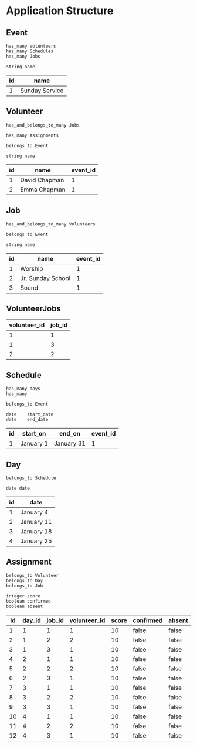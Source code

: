 Application Structure
====================

Event
-----
```
has_many Volunteers
has_many Schedules
has_many Jobs

string name
```

| id | name             |
|----|------------------|
| 1  | Sunday Service   |

Volunteer
---------
```
has_and_belongs_to_many Jobs

has_many Assignments

belongs_to Event

string name
```

| id | name          | event_id |
|----|---------------|----------|
| 1  | David Chapman | 1        |
| 2  | Emma Chapman  | 1        |


Job
---
```
has_and_belongs_to_many Volunteers

belongs_to Event

string name
```

| id | name              | event_id |
|----|-------------------|----------|
| 1  | Worship           | 1        |
| 2  | Jr. Sunday School | 1        |
| 3  | Sound             | 1        |

VolunteerJobs
-------------

| volunteer_id | job_id |
|--------------|--------|
| 1            | 1      |
| 1            | 3      |
| 2            | 2      |

Schedule
--------
```
has_many days
has_many

belongs_to Event

date    start_date
date    end_date
```

| id | start_on   | end_on      | event_id  |
|----|------------|-------------|-----------|
| 1  | January 1  | January 31  | 1         |

Day
---
```
belongs_to Schedule

date date
```

| id | date       |
|----|------------|
| 1  | January 4  |
| 2  | January 11 |
| 3  | January 18 |
| 4  | January 25 |

Assignment
----------
```
belongs_to Volunteer
belongs_to Day
belongs_to Job

integer score
boolean confirmed
boolean absent
```

| id | day_id | job_id | volunteer_id | score | confirmed | absent  |
|----|--------|--------|--------------|-------|-----------|---------|
| 1  | 1      | 1      | 1            | 10    | false     | false   |
| 2  | 1      | 2      | 2            | 10    | false     | false   |
| 3  | 1      | 3      | 1            | 10    | false     | false   |
| 4  | 2      | 1      | 1            | 10    | false     | false   |
| 5  | 2      | 2      | 2            | 10    | false     | false   |
| 6  | 2      | 3      | 1            | 10    | false     | false   |
| 7  | 3      | 1      | 1            | 10    | false     | false   |
| 8  | 3      | 2      | 2            | 10    | false     | false   |
| 9  | 3      | 3      | 1            | 10    | false     | false   |
| 10 | 4      | 1      | 1            | 10    | false     | false   |
| 11 | 4      | 2      | 2            | 10    | false     | false   |
| 12 | 4      | 3      | 1            | 10    | false     | false   |
